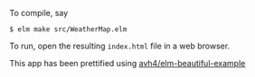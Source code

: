 To compile, say

```
$ elm make src/WeatherMap.elm
```

To run, open the resulting `index.html`
file in a web browser.

This app has been prettified using
[avh4/elm-beautiful-example](https://package.elm-lang.org/packages/avh4/elm-beautiful-example/2.0.1/)
